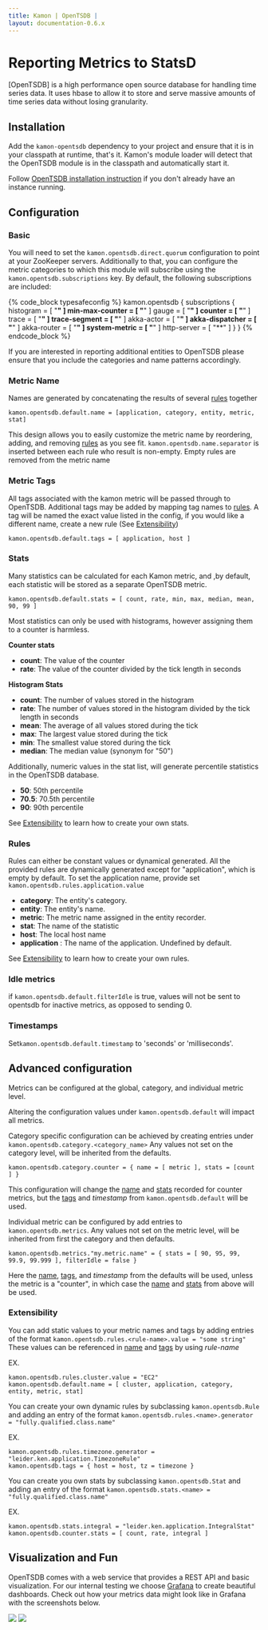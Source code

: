 ```yaml
---
title: Kamon | OpenTSDB |
layout: documentation-0.6.x
---
```


Reporting Metrics to StatsD
===========================

[OpenTSDB] is a high performance open source database for handling time series
data. It uses hbase to allow it to store and serve massive amounts of time series data
without losing granularity.


Installation
------------

Add the `kamon-opentsdb` dependency to your project and ensure that it is in your classpath at runtime, that's it.
Kamon's module loader will detect that the OpenTSDB module is in the classpath and automatically start it.

Follow [OpenTSDB installation instruction](http://opentsdb.net/docs/build/html/installation.html) if you don't already have an instance running.

Configuration
-------------

### Basic ###

You will need to set the `kamon.opentsdb.direct.quorum` configuration to point at your ZooKeeper servers.
Additionally to that, you can configure the metric categories to which this module will subscribe using the `kamon.opentsdb.subscriptions` key.
By default, the following subscriptions are included:

{% code_block typesafeconfig %}
kamon.opentsdb {
  subscriptions {
    histogram       = [ "**" ]
    min-max-counter = [ "**" ]
    gauge           = [ "**" ]
    counter         = [ "**" ]
    trace           = [ "**" ]
    trace-segment   = [ "**" ]
    akka-actor      = [ "**" ]
    akka-dispatcher = [ "**" ]
    akka-router     = [ "**" ]
    system-metric   = [ "**" ]
    http-server     = [ "**" ]
  }
}
{% endcode_block %}

If you are interested in reporting additional entities to OpenTSDB please ensure that you include the categories and name
patterns accordingly.


### Metric Name ###

Names are generated by concatenating the results of several [rules](#rules) together

```typesafeconfig
kamon.opentsdb.default.name = [application, category, entity, metric, stat]
```

This design allows you to easily customize the metric name by reordering, adding, and removing [rules](#rules) as you see fit.
`kamon.opentsdb.name.separator` is inserted between each rule who result is non-empty.  Empty rules are removed from the metric name

### Metric Tags ###
All tags associated with the kamon metric will be passed through to OpenTSDB.
Additional tags may be added by mapping tag names to [rules](#rules).
A tag will be named the exact value listed in the config, if you would like
a different name, create a new rule (See [Extensibility](#extensibility))

```typesafeconfig
kamon.opentsdb.default.tags = [ application, host ]
```
### Stats ###

Many statistics can be calculated for each Kamon metric, and ,by default,
each statistic will be stored as a separate OpenTSDB metric.

```typesafeconfig
kamon.opentsdb.default.stats = [ count, rate, min, max, median, mean, 90, 99 ]
```

Most statistics can only be used with histograms, however assigning them
to a counter is harmless.

__Counter stats__
* __count__: The value of the counter
* __rate__: The value of the counter divided by the tick length in seconds

__Histogram Stats__
* __count__: The number of values stored in the histogram
* __rate__: The number of values stored in the histogram divided by the tick length in seconds
* __mean__: The average of all values stored during the tick
* __max__: The largest value stored during the tick
* __min__: The smallest value stored during the tick
* __median__: The median value (synonym for "50")

Additionally, numeric values in the stat list, will generate percentile statistics in the OpenTSDB database.
* __50__: 50th percentile
* __70.5__: 70.5th percentile
* __90__: 90th percentile

See [Extensibility](#extensibility) to learn how to create your own stats.

### Rules ###

Rules can either be constant values or dynamical generated.
All the provided rules are dynamically generated except for "application", which is empty by default.
To set the application name, provide set `kamon.opentsdb.rules.application.value`

* __category__: The entity's category.
* __entity__: The entity's name.
* __metric__: The metric name assigned in the entity recorder.
* __stat__: The name of the statistic
* __host__: The local host name
* __application__ : The name of the application.  Undefined by default.

See [Extensibility](#extensibility) to learn how to create your own rules.

### Idle metrics ###
if `kamon.opentsdb.default.filterIdle` is true, values will not be sent to opentsdb for inactive metrics,
as opposed to sending 0.

### Timestamps ###
Set`kamon.opentsdb.default.timestamp` to 'seconds' or 'milliseconds'.

Advanced configuration
----------------------

Metrics can be configured at the global, category, and individual metric level.

Altering the configuration values under `kamon.opentsdb.default` will impact all metrics.

Category specific configuration can be achieved by creating entries under `kamon.opentsdb.category.<category_name>`
Any values not set on the category level, will be inherited from the defaults.

```typesafeconfig
kamon.opentsdb.category.counter = { name = [ metric ], stats = [count ] }
```

This configuration will change the [name](#metric-name) and [stats](#stats) recorded for counter metrics, but
the [tags](#metric-tags) and *timestamp* from `kamon.opentsdb.default` will be used.

Individual metric can be configured by add entries to `kamon.opentsdb.metrics`.
Any values not set on the metric level, will be inherited from first the category and then defaults.

```typesafeconfig
kamon.opentsdb.metrics."my.metric.name" = { stats = [ 90, 95, 99, 99.9, 99.999 ], filterIdle = false }
```

Here the [name](#metric-name), [tags](#metric-tags), and *timestamp* from the defaults will be used, unless
the metric is a "counter", in which case the [name](#metric-name) and [stats](#stats) from above will be used.

### Extensibility ###

You can add static values to your metric names and tags by adding
entries of the format `kamon.opentsdb.rules.<rule-name>.value = "some string"`
These values can be referenced in [name](#metric-name) and [tags](#metric-tags) by using *rule-name*

EX.
```typesafeconfig
kamon.opentsdb.rules.cluster.value = "EC2"
kamon.opentsdb.default.name = [ cluster, application, category, entity, metric, stat]
```

You can create your own dynamic rules by subclassing `kamon.opentsdb.Rule` and adding
an entry of the format `kamon.opentsdb.rules.<name>.generator = "fully.qualified.class.name"`

EX.
```typesafeconfig
kamon.opentsdb.rules.timezone.generator = "leider.ken.application.TimezoneRule"
kamon.opentsdb.tags = { host = host, tz = timezone }
```

You can create you own stats by subclassing `kamon.opentsdb.Stat` and adding
an entry of the format `kamon.opentsdb.stats.<name> = "fully.qualified.class.name"`

EX.
```typesafeconfig
kamon.opentsdb.stats.integral = "leider.ken.application.IntegralStat"
kamon.opentsdb.counter.stats = [ count, rate, integral ]
```

Visualization and Fun
---------------------

OpenTSDB comes with a web service that provides a REST API and basic visualization. For our internal testing we
choose [Grafana] to create beautiful dashboards.  Check out how your metrics data might look like in Grafana with the screenshots below.

<img class="img-fluid" src="/assets/img/kamon-statsd-grafana.png">

<img class="img-fluid" src="/assets/img/kamon-system-metrics.png">


[StatsD]: https://github.com/etsy/statsd/
[get started]: /documentation/get-started/
[Graphite]: http://graphite.wikidot.com/
[Grafana]: http://grafana.org
[docker image]: https://github.com/kamon-io/docker-grafana-graphite
